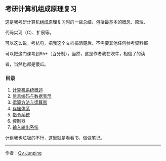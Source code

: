 ## 考研计算机组成原理复习



这是我考研计算机组成原理复习时的一些总结，包括最基本的概念、原理、

代码实现（C）、扩展等。

可以这么说，考杭电，把我这个文档搞清楚后，不需要其他任何参考资料都

可以把这门课考到95+（百分制），当然，这是作者我在吹牛，相信了的读

者，当然也都是傻瓜。



### 目录

1. [计算机系统概述](./1计算机系统概述/README.md)
2. [信息编码与数据表示](./2信息编码与数据表示/README.md)
3. [运算方法与运算器](./3运算方法与运算器/README.md)
4. [存储体系](./4存储体系/README.md)
5. [指令系统](./5指令系统/README.md)
6. [控制器](./6控制器/README.md)
7. [输入输出系统](./7输入输出系统/README.md)















计组我也垃圾的不行，这里就是看看书、做做笔记。

---

作者：[Qv Junping](https://www.github.com/qvjp "Qv Junping")
